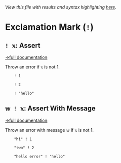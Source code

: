 *View this file with results and syntax highlighting [here](https://mlochbaum.github.io/BQN/help/assert_assertwithmessage.html).*

# Exclamation Mark (`!`)

## `! 𝕩`: Assert
[→full documentation](../doc/assert.md)

Throw an error if `𝕩` is not 1.

        ! 1

        ! 2

        ! "hello"




## `𝕨 ! 𝕩`: Assert With Message
[→full documentation](../doc/assert.md)

Throw an error with message `𝕨` if `𝕩` is not 1.

        "hi" ! 1

        "two" ! 2

        "hello error" ! "hello"
